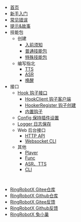 * [首页](/ "首页 - RingRobotX 灵音")
* [新手入门](docs/guide.md "新手入门 - RingRobotX 灵音")
* [常见错误](docs/common_errors.md "常见错误 - RingRobotX 灵音")
* [提示&故事](docs/tips&stories.md "提示&故事 - RingRobotX 灵音")
* 技能包
  * 创建
    * [入前须知](docs/skill_pack/create/pre-admission_instructions.md "入前须知 - RingRobotX 灵音")
    * [普通技能包](docs/skill_pack/create/general_skill_pack.md "普通技能包 - RingRobotX 灵音")
    * [特殊技能包](docs/skill_pack/create/special_skill_pack.md "特殊技能包 - RingRobotX 灵音")
  * 编写指北
    * [TTS](docs/skill_pack/writing_guidelines/tts.md "首页 - RingRobotX 灵音")
    * [ASR](docs/skill_pack/writing_guidelines/asr.md "ASR - RingRobotX 灵音")
    * [唤醒](docs/skill_pack/writing_guidelines/awakening.md "唤醒 - RingRobotX 灵音")
* 接口
  * [Hook 钩子接口](docs/interface/hook/ "Hook 钩子接口 - RingRobotX 灵音")
    * [HookClient 钩子客户端](docs/interface/hook/hook_client.md "HookClient 钩子客户端 - RingRobotX 灵音")
    * [HookerRegister 钩子创建](docs/interface/hook/hooker_register.md "HookerRegister 钩子创建 - RingRobotX 灵音")
    * [内置钩子](docs/interface/hook/built-in.md "内置钩子 - RingRobotX 灵音")
  * [Config 保持插件设置](docs/interface/config/ "Config 保持插件设置 - RingRobotX 灵音")
  * [Logger 日志保存](docs/interface/logger/ "Logger 日志保存 - RingRobotX 灵音")
  * Web 后台接口
    * [HTTP API](docs/interface/web/http_api.md "HTTP API - RingRobotX 灵音")
    * [Websocket CLI](docs/interface/web/websocket_cli.md "Websocket CLI - RingRobotX 灵音")
  * 其他
    * [Player](docs/interface/other/player.md "Player - RingRobotX 灵音")
    * [Func](docs/interface/other/func.md "Func - RingRobotX 灵音")
    * [ASR、TTS](docs/interface/other/asr&tts.md "ASR、TTS - RingRobotX 灵音")
    * [CLI](docs/interface/other/cli.md "CLI - RingRobotX 灵音")


<br>

* [RingRobotX Gitee仓库](https://gitee.com/waterflames-team/ring-robot-x/)
* [RingRobotX Github仓库](https://github.com/waterflames-team/ring-robot-x/)
* [RingRobotX Gitee反馈](https://gitee.com/waterflames-team/ring-robot-x/issues)
* [RingRobotX Github反馈](https://github.com/waterflames-team/ring-robot-x/issues)
* [RingRobotX 兔小巢](https://support.qq.com/product/420726)